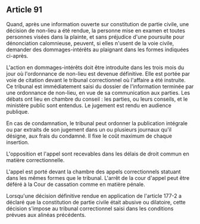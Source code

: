 Article 91
----
Quand, après une information ouverte sur constitution de partie civile, une
décision de non-lieu a été rendue, la personne mise en examen et toutes
personnes visées dans la plainte, et sans préjudice d'une poursuite pour
dénonciation calomnieuse, peuvent, si elles n'usent de la voie civile, demander
des dommages-intérêts au plaignant dans les formes indiquées ci-après.

L'action en dommages-intérêts doit être introduite dans les trois mois du jour
où l'ordonnance de non-lieu est devenue définitive. Elle est portée par voie de
citation devant le tribunal correctionnel où l'affaire a été instruite. Ce
tribunal est immédiatement saisi du dossier de l'information terminée par une
ordonnance de non-lieu, en vue de sa communication aux parties. Les débats ont
lieu en chambre du conseil : les parties, ou leurs conseils, et le ministère
public sont entendus. Le jugement est rendu en audience publique.

En cas de condamnation, le tribunal peut ordonner la publication intégrale ou
par extraits de son jugement dans un ou plusieurs journaux qu'il désigne, aux
frais du condamné. Il fixe le coût maximum de chaque insertion.

L'opposition et l'appel sont recevables dans les délais de droit commun en
matière correctionnelle.

L'appel est porté devant la chambre des appels correctionnels statuant dans les
mêmes formes que le tribunal. L'arrêt de la cour d'appel peut être déféré à la
Cour de cassation comme en matière pénale.

Lorsqu'une décision définitive rendue en application de l'article 177-2 a
déclaré que la constitution de partie civile était abusive ou dilatoire, cette
décision s'impose au tribunal correctionnel saisi dans les conditions prévues
aux alinéas précédents.
